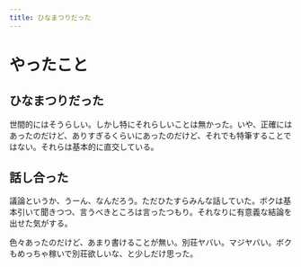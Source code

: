 ```yaml
---
title: ひなまつりだった
---
```


# やったこと

## ひなまつりだった

世間的にはそうらしい。しかし特にそれらしいことは無かった。いや、正確にはあったのだけど、ありすぎるくらいにあったのだけど、それでも特筆することではない。それらは基本的に直交している。

## 話し合った

議論というか、うーん、なんだろう。ただひたすらみんな話していた。ボクは基本引いて聞きつつ、言うべきところは言ったつもり。それなりに有意義な結論を出せた気がする。

色々あったのだけど、あまり書けることが無い。別荘ヤバい。マジヤバい。ボクもめっちゃ稼いで別荘欲しいな、と少しだけ思った。

